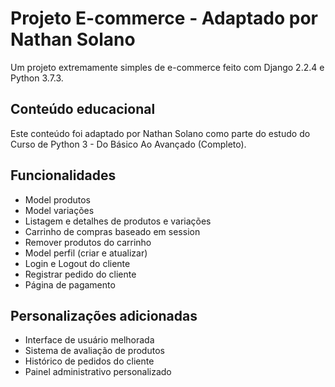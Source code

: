 # Projeto E-commerce - Adaptado por Nathan Solano

Um projeto extremamente simples de e-commerce feito com
Django 2.2.4 e Python 3.7.3.

## Conteúdo educacional

Este conteúdo foi adaptado por Nathan Solano como parte do estudo do Curso de Python 3 - Do Básico Ao Avançado (Completo).

## Funcionalidades

- Model produtos
- Model variações
- Listagem e detalhes de produtos e variações
- Carrinho de compras baseado em session
- Remover produtos do carrinho
- Model perfil (criar e atualizar)
- Login e Logout do cliente
- Registrar pedido do cliente
- Página de pagamento

## Personalizações adicionadas

- Interface de usuário melhorada
- Sistema de avaliação de produtos
- Histórico de pedidos do cliente
- Painel administrativo personalizado